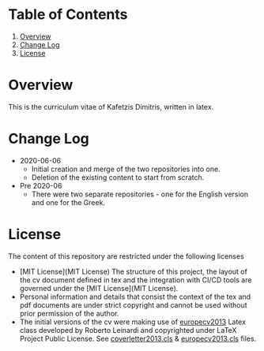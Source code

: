 # Table of Contents
1. [Overview](#Ooerview)
2. [Change Log](#change-log)
3. [License](#license)

# Overview
This is the curriculum vitae of Kafetzis Dimitris, written in latex.

# Change Log
* 2020-06-06
    * Initial creation and merge of the two repositories into one.
    * Deletion of the existing content to start from scratch.
* Pre 2020-06
    * There were two separate repositories - one for the English
version and one for the Greek.

# License
The content of this repository are restricted under the following licenses
* [MIT License](MIT License)
The structure of this project, the layout of the cv document defined in tex
and the integration with CI/CD tools are governed under the [MIT License](MIT License).
* Personal information and details that consist the context of the tex and pdf
documents are under strict copyright and cannot be used without prior permission
of the author.
* The initial versions of the cv were making use of [europecv2013](https://github.com/leinardi/europecv2013) Latex class
developed by Roberto Leinardi and copyrighted under LaTeX Project Public License.
See [coverletter2013.cls](coverletter2013.cls) & [europecv2013.cls](europecv2013.cls) files.
